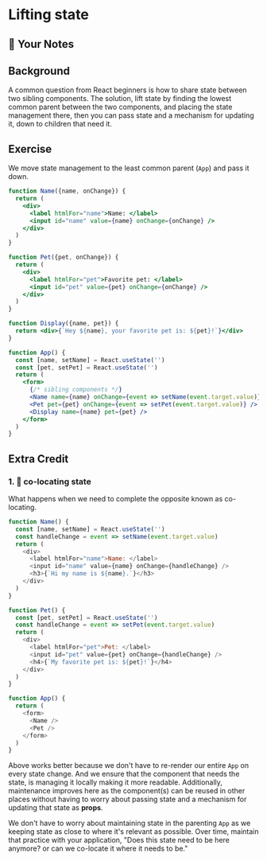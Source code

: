 # Lifting state

## 📝 Your Notes

## Background

A common question from React beginners is how to share state between two sibling
components. The solution, lift state by finding the lowest common parent between
the two components, and placing the state management there, then you can pass
state and a mechanism for updating it, down to children that need it.

## Exercise

We move state management to the least common parent (`App`) and pass it down.

```jsx
function Name({name, onChange}) {
  return (
    <div>
      <label htmlFor="name">Name: </label>
      <input id="name" value={name} onChange={onChange} />
    </div>
  )
}

function Pet({pet, onChange}) {
  return (
    <div>
      <label htmlFor="pet">Favorite pet: </label>
      <input id="pet" value={pet} onChange={onChange} />
    </div>
  )
}

function Display({name, pet}) {
  return <div>{`Hey ${name}, your favorite pet is: ${pet}!`}</div>
}

function App() {
  const [name, setName] = React.useState('')
  const [pet, setPet] = React.useState('')
  return (
    <form>
      {/* sibling components */}
      <Name name={name} onChange={event => setName(event.target.value)} />
      <Pet pet={pet} onChange={event => setPet(event.target.value)} />
      <Display name={name} pet={pet} />
    </form>
  )
}
```

## Extra Credit

### 1. 💯 co-locating state

What happens when we need to complete the opposite known as co-locating.

```javascript
function Name() {
  const [name, setName] = React.useState('')
  const handleChange = event => setName(event.target.value)
  return (
    <div>
      <label htmlFor="name">Name: </label>
      <input id="name" value={name} onChange={handleChange} />
      <h3>{`Hi my name is ${name}.`}</h3>
    </div>
  )
}

function Pet() {
  const [pet, setPet] = React.useState('')
  const handleChange = event => setPet(event.target.value)
  return (
    <div>
      <label htmlFor="pet">Pet: </label>
      <input id="pet" value={pet} onChange={handleChange} />
      <h4>{`My favorite pet is: ${pet}!`}</h4>
    </div>
  )
}

function App() {
  return (
    <form>
      <Name />
      <Pet />
    </form>
  )
}
```

Above works better because we don't have to re-render our entire `App` on every
state change. And we ensure that the component that needs the state, is managing
it locally making it more readable. Additionally, maintenance improves here as
the component(s) can be reused in other places without having to worry about
passing state and a mechanism for updating that state as **props**.

We don't have to worry about maintaining state in the parenting `App` as we
keeping state as close to where it's relevant as possible. Over time, maintain
that practice with your application, "Does this state need to be here anymore?
or can we co-locate it where it needs to be."
